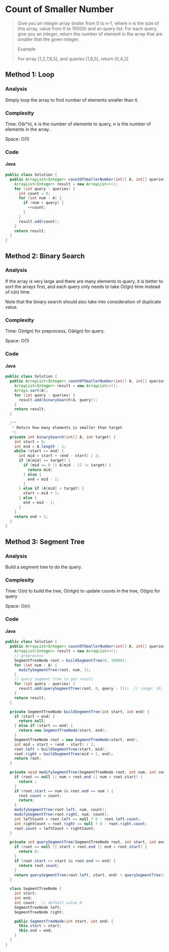 # Count of Smaller Number
> Give you an integer array (index from 0 to n-1, where n is the size of this array, value from 0 to 10000) and an query list. For each query, give you an integer, return the number of element in the array that are smaller that the given integer.
>
> Example
>
> For array [1,2,7,8,5], and queries [1,8,5], return [0,4,2]

## Method 1: Loop
### Analysis
Simply loop the array to find number of elements smaller than it. 

### Complexity
Time: O(k*n), k is the number of elements to query, n is the number of elements in the array.

Space: O(1)

### Code
#### Java
```java
public class Solution {
  public ArrayList<Integer> countOfSmallerNumber(int[] A, int[] queries) {
    ArrayList<Integer> result = new ArrayList<>();
    for (int query : queries) {
      int count = 0;
      for (int num : A) {
        if (num < query) {
          ++count;
        }
      }
      result.add(count);
    }
    return result;
  }
}
```

## Method 2: Binary Search
### Analysis
If the array is very large and there are many elements to query, it is better to sort the arrays first, and each query only needs to take O(lgn) time instead of o(n) time.

Note that the binary search should also take into consideration of duplicate value.

### Complexity
Time: O(nlgn) for preprocess, O(klgn) for query.

Space: O(1)

### Code
#### Java
```java
public class Solution {
  public ArrayList<Integer> countOfSmallerNumber(int[] A, int[] queries) {
    ArrayList<Integer> result = new ArrayList<>();
    Arrays.sort(A);
    for (int query : queries) {
      result.add(binarySearch(A, query));
    }
    return result;
  }

  /**
   * Return how many elements is smaller than target
   */
  private int binarySearch(int[] A, int target) {
    int start = 0;
    int end = A.length - 1;
    while (start <= end) {
      int mid = start + (end - start) / 2;
      if (A[mid] == target) {
        if (mid == 0 || A[mid - 1] != target) {
          return mid;
        } else {
          end = mid - 1;
        }
      } else if (A[mid] < target) {
        start = mid + 1;
      } else {
        end = mid - 1;
      }
    }
    return end + 1;
  }
}
```

## Method 3: Segment Tree
### Analysis
Build a segment tree to do the query.

### Complexity
Time: O(n) to build the tree, O(nlgn) to update counts in the tree, O(lgn) for query

Space: O(n)

### Code
#### Java
```java
public class Solution {
  public ArrayList<Integer> countOfSmallerNumber(int[] A, int[] queries) {
    ArrayList<Integer> result = new ArrayList<>();
    // preprocess
    SegmentTreeNode root = buildSegmentTree(0, 10000);
    for (int num : A) {
      modifySegmentTree(root, num, 1);
    }
    // query segment tree to get result
    for (int query : queries) {
      result.add(querySegmentTree(root, 0, query - 1));  // range: [0, query - 1]
    }
    return result;
  }

  private SegmentTreeNode buildSegmentTree(int start, int end) {
    if (start > end) {
      return null;
    } else if (start == end) {
      return new SegmentTreeNode(start, end);
    }
    SegmentTreeNode root = new SegmentTreeNode(start, end);
    int mid = start + (end - start) / 2;
    root.left = buildSegmentTree(start, mid);
    root.right = buildSegmentTree(mid + 1, end);
    return root;
  }

  private void modifySegmentTree(SegmentTreeNode root, int num, int count) {
    if (root == null || num > root.end || num < root.start) {
      return ;
    } 
    if (root.start == num && root.end == num ) {
      root.count = count;
      return;
    }
    modifySegmentTree(root.left, num, count);
    modifySegmentTree(root.right, num, count);
    int leftCount = root.left == null ? 0 : root.left.count;
    int rightCount = root.right == null ? 0 : root.right.count;
    root.count = leftCount + rightCount;
  }

  private int querySegmentTree(SegmentTreeNode root, int start, int end) {
    if (root == null || start > root.end || end < root.start) {
      return 0;
    }
    if (root.start >= start && root.end <= end) {
      return root.count;
    }
    return querySegmentTree(root.left, start, end) + querySegmentTree(root.right, start, end);
  }

  class SegmentTreeNode {
    int start;
    int end;
    int count;  // default value 0
    SegmentTreeNode left;
    SegmentTreeNode right;

    public SegmentTreeNode(int start, int end) {
      this.start = start;
      this.end = end;
    }
  }
}
```
